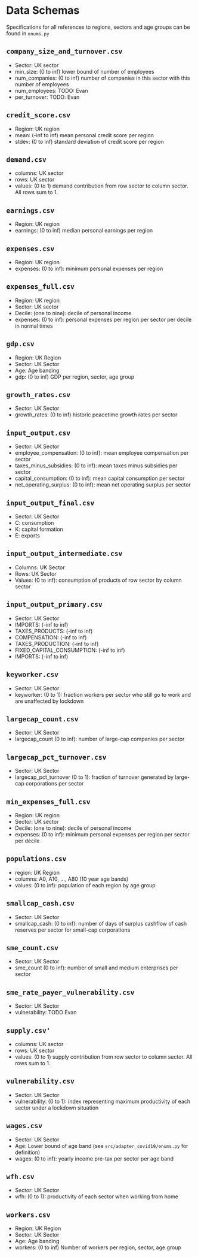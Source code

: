 # Data Schemas

Specifications for all references to regions, sectors and age groups
can be found in `enums.py`

## `company_size_and_turnover.csv`

* Sector: UK sector
* min_size: (0 to inf) lower bound of number of employees
* num_companies: (0 to inf) number of companies in this sector with this number of employees
* num_employees: TODO: Evan
* per_turnover: TODO: Evan


## `credit_score.csv`

* Region: UK region
* mean: (-inf to inf) mean personal credit score per region
* stdev: (0 to inf) standard deviation of credit score per region

## `demand.csv`

* columns: UK sector
* rows: UK sector
* values: (0 to 1) demand contribution from row sector
  to column sector. All rows sum to 1.
 
## `earnings.csv`
 
* Region: UK region
* earnings: (0 to inf) median personal earnings per region

## `expenses.csv`

* Region: UK region
* expenses: (0 to inf): minimum personal expenses per region

## `expenses_full.csv`

* Region: UK region
* Sector: UK sector
* Decile: (one to nine): decile of personal income
* expenses: (0 to inf): personal expenses per region per sector per decile in normal times

## `gdp.csv`

* Region: UK Region
* Sector: UK Sector
* Age: Age banding
* gdp: (0 to inf) GDP per region, sector, age group


## `growth_rates.csv`

* Sector: UK Sector
* growth_rates: (0 to inf) historic peacetime growth rates per sector

## `input_output.csv`

* Sector: UK Sector
* employee_compensation: (0 to inf): mean employee compensation per sector
* taxes_minus_subsidies: (0 to inf): mean taxes minus subsidies per sector
* capital_consumption: (0 to inf): mean capital consumption per sector
* net_operating_surplus: (0 to inf): mean net operating surplus per sector

## `input_output_final.csv`

* Sector: UK Sector
* C: consumption
* K: capital formation
* E: exports

## `input_output_intermediate.csv`

* Columns: UK Sector
* Rows: UK Sector
* Values: (0 to inf): consumption of products of row sector by column sector

## `input_output_primary.csv`

* Sector: UK Sector
* IMPORTS: (-inf to inf)
* TAXES_PRODUCTS: (-inf to inf)
* COMPENSATION: (-inf to inf)
* TAXES_PRODUCTION: (-inf to inf)
* FIXED_CAPITAL_CONSUMPTION: (-inf to inf)
* IMPORTS: (-inf to inf)

## `keyworker.csv`

* Sector: UK Sector
* keyworker: (0 to 1): fraction workers per sector who still go to work and are unaffected by lockdown

## `largecap_count.csv`

* Sector: UK Sector
* largecap_count (0 to inf): number of large-cap companies per sector

## `largecap_pct_turnover.csv`

* Sector: UK Sector
* largecap_pct_turnover (0 to 1): fraction of turnover generated by large-cap corporations per sector

## `min_expenses_full.csv`

* Region: UK region
* Sector: UK sector
* Decile: (one to nine): decile of personal income
* expenses: (0 to inf): minimum personal expenses per region per sector per decile

## `populations.csv`

* region: UK Region
* columns: A0, A10, ..., A80 (10 year age bands)
* values: (0 to inf): population of each region by age group

## `smallcap_cash.csv`

* Sector: UK Sector
* smallcap_cash: (0 to inf): number of days of surplus cashflow of cash reserves per sector for small-cap corporations

## `sme_count.csv`

* Sector: UK Sector
* sme_count (0 to inf): number of small and medium enterprises per sector

## `sme_rate_payer_vulnerability.csv`

* Sector: UK Sector
* vulnerability: TODO Evan

## `supply.csv'`

* columns: UK sector
* rows: UK sector
* values: (0 to 1) supply contribution from row sector
  to column sector. All rows sum to 1.

## `vulnerability.csv`

* Sector: UK Sector
* vulnerability: (0 to 1): index representing maximum productivity of each sector under a lockdown situation

## `wages.csv`

* Sector: UK Sector
* Age: Lower bound of age band (see `src/adapter_covid19/enums.py` for definition)
* wages: (0 to inf): yearly income pre-tax per sector per age band

## `wfh.csv`

* Sector: UK Sector
* wfh: (0 to 1): productivity of each sector when working from home

## `workers.csv`

* Region: UK Region
* Sector: UK Sector
* Age: Age banding
* workers: (0 to inf) Number of workers per region, sector, age group
